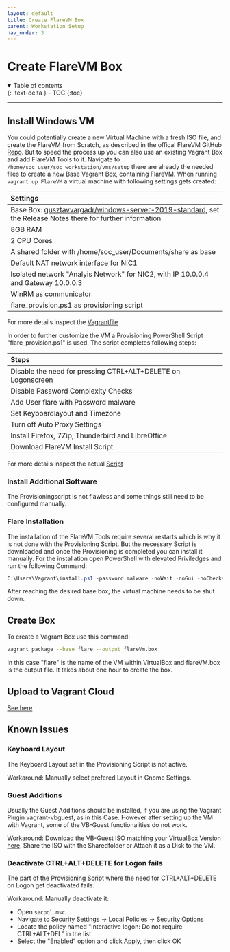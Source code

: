 ```yaml
---
layout: default
title: Create FlareVM Box
parent: Workstation Setup
nav_order: 3
---
```


# Create FlareVM Box

<details open markdown="block">
  <summary>
    Table of contents
  </summary>
  {: .text-delta }
- TOC
{:toc}
</details>

---

## Install Windows VM

You could potentially create a new Virtual Machine with a fresh ISO file, and create the FlareVM from Scratch, as described in the offical FlareVM GitHub [Repo](https://github.com/mandiant/flare-vm). But to speed the process up you can also use an existing Vagrant Box and add FlareVM Tools to it.
Navigate to `/home/soc_user/soc_workstation/vms/setup` there are already the needed files to create a new Base Vagrant Box, containing FlareVM.
When running `vagrant up FlareVM` a virtual machine with following settings gets created:

| Settings |
|:------------|
| Base Box: [gusztavvargadr/windows-server-2019-standard](https://app.vagrantup.com/gusztavvargadr/boxes/windows-server-2019-standard), set the Release Notes there for further information |
| 8GB RAM |
| 2 CPU Cores |
| A shared folder with /home/soc_user/Documents/share as base |
| Default NAT network interface for NIC1 |
| Isolated network "Analyis Network" for NIC2, with IP 10.0.0.4 and Gateway 10.0.0.3 |
| WinRM as communicator |
| flare_provision.ps1 as provisioning script |

For more details inspect the [Vagrantfile](https://github.com/stretfordStart/soc_workstation/blob/ad7ce2186f62ce61a45d1bbf7dcc4a703061ae25/vms/setup/Vagrantfile)

In order to further customize the VM a Provisioning PowerShell Script "flare_provision.ps1" is used.
The script completes following steps:

| Steps |
|:------------|
| Disable the need for pressing CTRL+ALT+DELETE on Logonscreen |
| Disable Password Complexity Checks |
| Add User flare with Password malware |
| Set Keyboardlayout and Timezone |
| Turn off Auto Proxy Settings |
| Install Firefox, 7Zip, Thunderbird and LibreOffice |
| Download FlareVM Install Script |

For more details inspect the actual [Script](https://github.com/stretfordStart/soc_workstation/blob/ad7ce2186f62ce61a45d1bbf7dcc4a703061ae25/vms/setup/flare_provision.ps1)

### Install Additional Software

The Provisioningscript is not flawless and some things still need to be configured manually.

### Flare Installation

The installation of the FlareVM Tools require several restarts which is why it is not done with the Provisioning Script.
But the necessary Script is downloaded and once the Provisioning is completed you can install it manually.
For the installation open PowerShell with elevated Priviledges and run the following Command:

```powershell
C:\Users\Vagrant\install.ps1 -password malware -noWait -noGui -noChecks -customConfig https://raw.githubusercontent.com/stretfordStart/soc_workstation/main/vms/setup/config.xml
```

After reaching the desired base box, the virtual machine needs to be shut down.

## Create Box

To create a Vagrant Box use this command:

``` bash
vagrant package --base flare --output flareVm.box
```

In this case "flare" is the name of the VM within VirtualBox and flareVM.box is the output file.
It takes about one hour to create the box.

## Upload to Vagrant Cloud

[See here](upload_box)

## Known Issues

### Keyboard Layout

The Keyboard Layout set in the Provisioning Script is not active.

Workaround: Manually select prefered Layout in Gnome Settings.

### Guest Additions

Usually the Guest Additions should be installed, if you are using the Vagrant Plugin vagrant-vbguest, as in this Case.
However after setting up the VM with Vagrant, some of the VB-Guest functionalities do not work.

Workaround: Download the VB-Guest ISO matching your VirtualBox Version [here](https://download.virtualbox.org/virtualbox/).
Share the ISO with the Sharedfolder or Attach it as a Disk to the VM.

### Deactivate CTRL+ALT+DELETE for Logon fails

The part of the Provisioning Script where the need for CTRL+ALT+DELETE on Logon get deactivated fails.

Workaround: Manually deactivate it:

- Open `secpol.msc`
- Navigate to Security Settings -> Local Policies -> Security Options
- Locate the policy named "Interactive logon: Do not require CTRL+ALT+DEL" in the list
- Select the "Enabled" option and click Apply, then click OK
